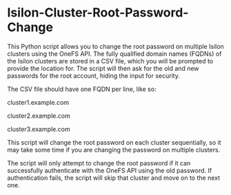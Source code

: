 # Isilon-Cluster-Root-Password-Change

This Python script allows you to change the root password on multiple Isilon clusters using the OneFS API. The fully qualified domain names (FQDNs) of the Isilon clusters are stored in a CSV file, which you will be prompted to provide the location for. The script will then ask for the old and new passwords for the root account, hiding the input for security.


The CSV file should have one FQDN per line, like so:

cluster1.example.com

cluster2.example.com

cluster3.example.com


This script will change the root password on each cluster sequentially, so it may take some time if you are changing the password on multiple clusters.

The script will only attempt to change the root password if it can successfully authenticate with the OneFS API using the old password. If authentication fails, the script will skip that cluster and move on to the next one.
